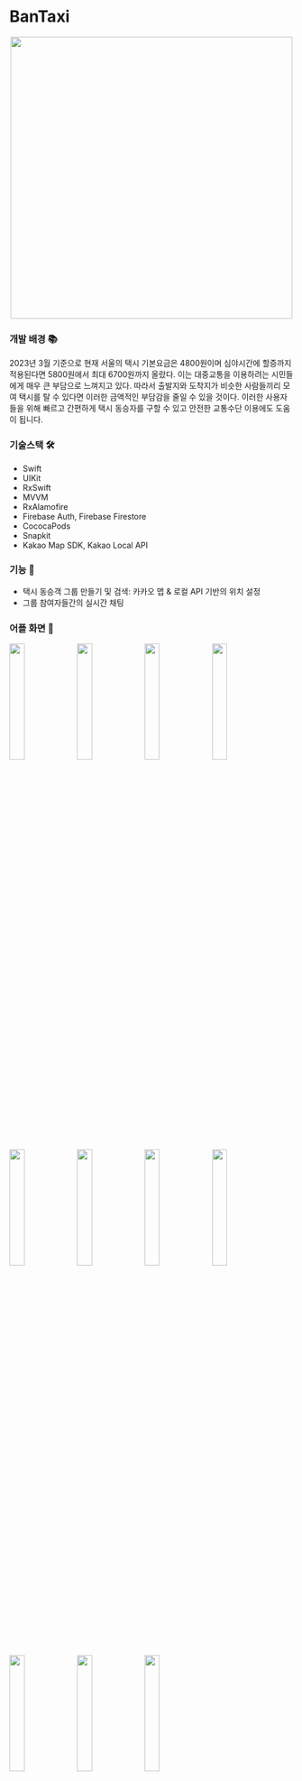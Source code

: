 # BanTaxi

<p align="center"><img src="https://user-images.githubusercontent.com/75257785/225848686-f8329a45-3aa3-4897-ab7f-de3e3a557ac0.png" height="500px" width="500px"></p>


### 개발 배경 📚
2023년 3월 기준으로 현재 서울의 택시 기본요금은 4800원이며 심야시간에 할증까지 적용된다면 5800원에서 최대 6700원까지 올랐다.
이는 대중교통을 이용하려는 시민들에게 매우 큰 부담으로 느껴지고 있다. 따라서 출발지와 도착지가 비슷한 사람들끼리 모여 택시를 탈 수 있다면 이러한 금액적인 부담감을 줄일 수 있을 것이다.
이러한 사용자들을 위해 빠르고 간편하게 택시 동승자를 구할 수 있고 안전한 교통수단 이용에도 도움이 됩니다.


### 기술스택 🛠️
* Swift
* UIKit
* RxSwift
* MVVM
* RxAlamofire
* Firebase Auth, Firebase Firestore
* CococaPods
* Snapkit
* Kakao Map SDK, Kakao Local API

### 기능 🔎
- 택시 동승객 그룹 만들기 및 검색: 카카오 맵 & 로컬 API 기반의 위치 설정
- 그룹 참여자들간의 실시간 채팅

### 어플 화면 📱

<div>
<img src="https://user-images.githubusercontent.com/75257785/225854068-957c46f4-a64a-4adc-9d97-0a2329362829.png" width="23%">
<img src="https://user-images.githubusercontent.com/75257785/225861933-dae150d0-4a12-455d-a7b7-83fc632ab61c.png" width="23%">
<img src="https://user-images.githubusercontent.com/75257785/225862658-278e4fe6-2ec7-4a71-943e-1cbbb58b7855.png" width="23%">
<img src="https://user-images.githubusercontent.com/75257785/225862327-1be8a784-598a-4d3d-af37-5534585f24c2.png" width="23%">
</div>

<div>
<img src="https://user-images.githubusercontent.com/75257785/225862516-041d991c-edab-48c7-9b6b-87aeb1a5fa13.png" width="23%">
<img src="https://user-images.githubusercontent.com/75257785/225862837-a157b7b1-9037-4446-9710-025028ee3da5.png" width="23%">
<img src="https://user-images.githubusercontent.com/75257785/225862909-75d4c680-17ca-4cfe-87fe-8449fe4d39fe.png" width="23%">
<img src="https://user-images.githubusercontent.com/75257785/225862988-40a2e233-95eb-4a28-8bcb-3d93d206a4ca.png" width="23%">
</div>

<div>
<img src="https://user-images.githubusercontent.com/75257785/225863227-39467587-bfd4-4518-b998-e694f9493123.png" width="23%">
<img src="https://user-images.githubusercontent.com/75257785/225863326-8289fb37-0561-498f-b47d-bd34424df615.png" width="23%">
<img src="https://user-images.githubusercontent.com/75257785/225863408-a62bb394-4966-478a-a90f-fbb14a9ceb38.png" width="23%">
</div>
